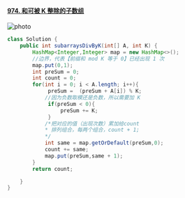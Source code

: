 #### [974. 和可被 K 整除的子数组](https://leetcode-cn.com/problems/subarray-sums-divisible-by-k/)

![photo](C:\Users\爱吃番茄的康纳酱\Desktop\Snipaste_2020-05-30_09-22-58.png)
```java
class Solution {
    public int subarraysDivByK(int[] A, int K) {
        HashMap<Integer,Integer> map = new HashMap<>();
        //边界，代表【前缀和 mod K 等于 0】已经出现 1 次
        map.put(0,1);
        int preSum = 0;
        int count = 0;
        for(int i = 0; i < A.length; i++){
             preSum =  (preSum + A[i]) % K;
            //因为负数取模还是负数，所以需要加 K
             if(preSum < 0){
                 preSum += K;
             }
            /*把对应的值（出现次数）累加给count
            * 排列组合，每两个组合，count + 1;
            */
            int same = map.getOrDefault(preSum,0);
            count += same;
            map.put(preSum,same + 1);
        }
        return count;

    }
}
```



